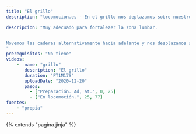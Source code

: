 ```yaml
---
title: "El grillo"
description: "locomocion.es - En el grillo nos deplazamos sobre nuestro trasero."

descripcion: "Muy adecuado para fortalezer la zona lumbar.


Movemos las caderas alternativamente hacia adelante y nos desplazamos sobre nuestro trasero. Las espalda muy recta. Piernas estiradas. Avanzamos desplazando las caderas, no hacerlo con las piernas.
"
prerequisitos: "No tiene"
videos: 
    -  name: "grillo"
       description: "El grillo"
       duration: "PT1M17S"
       uploadDate: "2020-12-20"
       pasos:
         - ["Preparación. Ad, at.", 0, 25]         
         - ["En locomoción.", 25, 77]
fuentes:
    - "propia"
---
```

{% extends "pagina.jinja" %}